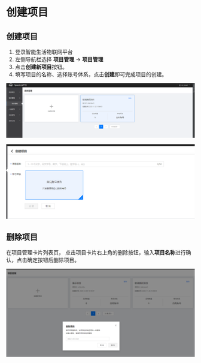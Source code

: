 # 创建项目

 ## 创建项目
 
1. 登录智能生活物联网平台
2. 左侧导航栏选择 **项目管理** -> **项目管理**
3. 点击**创建新项目**按钮。
3. 填写项目的名称、选择账号体系，点击**创建**即可完成项目的创建。

![项目管理](../../../../../image/IoT/IoT-Estate/Project-Manager/Manage-Project.png)


![创建项目](../../../../../image/IoT/IoT-Estate/Project-Manager/Create-Project.png)

 ## 删除项目

 在项目管理卡片列表页， 点击项目卡片右上角的删除按钮，输入**项目名称**进行确认，点击确定按钮后删除项目。

![删除项目](../../../../../image/IoT/IoT-Estate/Project-Manager/Delete-Project.png)
